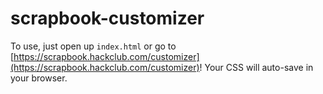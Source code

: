 # scrapbook-customizer
 
To use, just open up ```index.html``` or go to [https://scrapbook.hackclub.com/customizer](https://scrapbook.hackclub.com/customizer)! Your CSS will auto-save in your browser.

